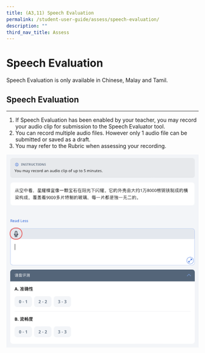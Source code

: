 ```yaml
---
title: (A3,11) Speech Evaluation
permalink: /student-user-guide/assess/speech-evaluation/
description: ""
third_nav_title: Assess
---
```

<h1 id="speech-evaluation">Speech Evaluation</h1>
<p>Speech Evaluation is only available in Chinese, Malay and Tamil.</p>
<h2 id="speech-evaluation">Speech Evaluation</h2>
<hr>
<ol>
<li>If Speech Evaluation has been enabled by your teacher, you may record your audio clip for submission to the Speech Evaluator tool.</li>
<li>You can record multiple audio files. However only 1 audio file can be submitted or saved as a draft.</li>
<li>You may refer to the Rubric when assessing your recording.</li>
</ol>
<img src="/images/1Student/As-SE.png">